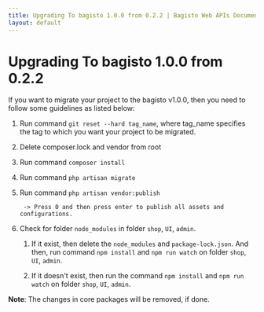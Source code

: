```yaml
---
title: Upgrading To bagisto 1.0.0 from 0.2.2 | Bagisto Web APIs Documentation
layout: default
---
```


# Upgrading To bagisto 1.0.0 from 0.2.2

If you want to migrate your project to the bagisto v1.0.0, then you need to follow some guidelines as listed below:

1. Run command `git reset --hard tag_name`, where  tag_name specifies the tag to which you want your project to be migrated.

2. Delete composer.lock and vendor from root

3. Run command `composer install`

4. Run command `php artisan migrate`

5. Run command `php artisan vendor:publish`

        -> Press 0 and then press enter to publish all assets and configurations.

6. Check for folder `node_modules` in folder `shop`, `UI`, `admin`.

    1. If it exist, then delete the `node_modules` and `package-lock.json`. And then, run command `npm install` and `npm run watch` on folder `shop`, `UI`, `admin`.

    2. If it doesn't exist, then run the command `npm install` and `npm run watch` on folder `shop`, `UI`, `admin`.


**Note**: The changes in core packages will be removed, if done.